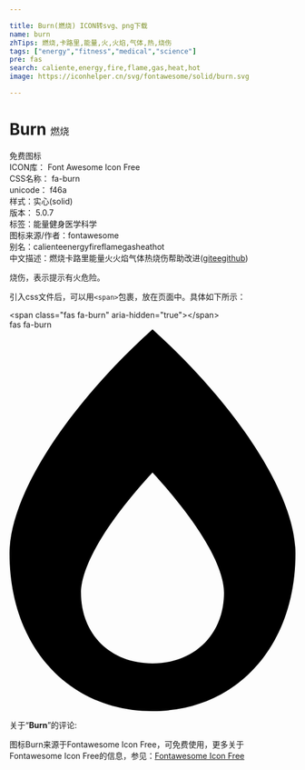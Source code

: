 ```yaml
---

title: Burn(燃烧) ICON转svg、png下载
name: burn
zhTips: 燃烧,卡路里,能量,火,火焰,气体,热,烧伤
tags: ["energy","fitness","medical","science"]
pre: fas
search: caliente,energy,fire,flame,gas,heat,hot
image: https://iconhelper.cn/svg/fontawesome/solid/burn.svg

---
```


# Burn  <small style="font-size: 60%;font-weight: 100">燃烧</small>


<div class="detail-page">
<p>
<span><span class="badge-success badge">免费图标</span> </span>
<br/>
<span>
ICON库：
<span class="badge-secondary badge">Font Awesome Icon Free</span> 
</span>
<br/>
<span>
CSS名称：
<span class="badge-secondary badge">fa-burn</span> 
</span>
<br/>
<span>
unicode：
<span class="badge-secondary badge">f46a</span> 
<copy-btn content='f46a' btn-title=""></copy-btn>
<copy-btn :content='String.fromCodePoint(parseInt("f46a", 16))' btn-title="复制U"></copy-btn>
</span><br/><span>样式：<span class="badge-light badge">实心(solid)</span></span>
<br/>
<span>
版本：
<span class="badge-secondary badge">5.0.7</span> 
</span><br/><span>标签：<span class="badge-light badge"><router-link to="/tags/energy.html">能量</router-link></span><span class="badge-light badge"><router-link to="/tags/fitness.html">健身</router-link></span><span class="badge-light badge"><router-link to="/tags/medical.html">医学</router-link></span><span class="badge-light badge"><router-link to="/tags/science.html">科学</router-link></span></span>
<br/>
<span>图标来源/作者：<span class="badge-light badge">fontawesome</span></span> 
<br/>
<span>别名：<span class="badge-light badge">caliente</span><span class="badge-light badge">energy</span><span class="badge-light badge">fire</span><span class="badge-light badge">flame</span><span class="badge-light badge">gas</span><span class="badge-light badge">heat</span><span class="badge-light badge">hot</span></span><br/><span class="zh-detail">中文描述：<span class="badge-primary badge">燃烧</span><span class="badge-primary badge">卡路里</span><span class="badge-primary badge">能量</span><span class="badge-primary badge">火</span><span class="badge-primary badge">火焰</span><span class="badge-primary badge">气体</span><span class="badge-primary badge">热</span><span class="badge-primary badge">烧伤</span><span class="help-link"><span>帮助改进</span>(<a href="https://gitee.com/liuwave/icon-helper/edit/master/json/fontawesome/solid/burn.json" target="_blank" rel="noopener noreferrer">gitee</a><a href="https://github.com/liuwave/icon-helper/edit/master/json/fontawesome/solid/burn.json" target="_blank" rel="noopener noreferrer">github</a></span>)</span><br/>
</p>
</div><div class="description description alert alert-light">烧伤，表示提示有火危险。</div>
<div class="alert alert-dark">
  <i class="fas fa-burn fa-xs"></i>
  <i class="fas fa-burn fa-sm"></i>
  <i class="fas fa-burn fa-lg"></i>
  <i class="fas fa-burn fa-2x"></i>
  <i class="fas fa-burn fa-3x"></i>
  <i class="fas fa-burn fa-5x"></i>
  <i class="fas fa-burn fa-7x"></i>
</div>
<div>
  <p>引入css文件后，可以用<code>&lt;span&gt;</code>包裹，放在页面中。具体如下所示：    
  </p>
  <div class="alert alert-primary" style="font-size: 14px">
    &lt;span class="fas fa-burn" aria-hidden="true"&gt;&lt;/span&gt;
    <copy-btn content='<span class="fas fa-burn" aria-hidden="true"></span>'></copy-btn>
  </div>
  <div class="alert alert-secondary">
    <i class="fas fa-burn"
    style="font-size: 24px"
    aria-hidden="true"></i> fas fa-burn
    <copy-btn content="fas fa-burn" btn-title="复制图标名称"></copy-btn>
  </div>
</div>
<div id="svg" class="svg-wrap">
<svg xmlns="http://www.w3.org/2000/svg" viewBox="0 0 384 512"><path d="M192 0C79.7 101.3 0 220.9 0 300.5 0 425 79 512 192 512s192-87 192-211.5c0-79.9-80.2-199.6-192-300.5zm0 448c-56.5 0-96-39-96-94.8 0-13.5 4.6-61.5 96-161.2 91.4 99.7 96 147.7 96 161.2 0 55.8-39.5 94.8-96 94.8z"/></svg>
</div>
<detail full-name='fa-burn'></detail>
<div class="icon-detail__container">
<p>关于“<b>Burn</b>”的评论:</p>
</div>
<Vssue title="关于“Burn”的评论" />    
<div><p>图标Burn来源于Fontawesome Icon Free，可免费使用，更多关于  Fontawesome Icon Free的信息，参见：<a target="_blank" href="https://iconhelper.cn/fontawesome.html">Fontawesome Icon Free</a>
</p></div>
